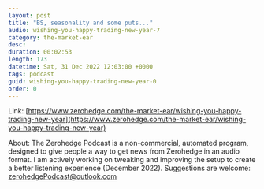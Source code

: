 ```yaml
---
layout: post
title: "BS, seasonality and some puts..."
audio: wishing-you-happy-trading-new-year-7
category: the-market-ear
desc: 
duration: 00:02:53
length: 173
datetime: Sat, 31 Dec 2022 12:03:00 +0000
tags: podcast
guid: wishing-you-happy-trading-new-year-0
order: 0
---
```



Link: [https://www.zerohedge.com/the-market-ear/wishing-you-happy-trading-new-year](https://www.zerohedge.com/the-market-ear/wishing-you-happy-trading-new-year)

About: The Zerohedge Podcast is a non-commercial, automated program, designed to give people a way to get news from Zerohedge in an audio format.  I am actively working on tweaking and improving the setup to create a better listening experience (December 2022).  Suggestions are welcome: [zerohedgePodcast@outlook.com](mailto:zerohedgePodcast@outlook.com)